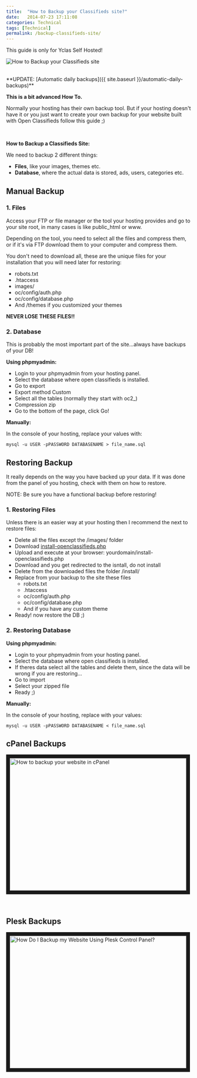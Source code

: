 ```yaml
---
title:  "How to Backup your Classifieds site?"
date:   2014-07-23 17:11:08
categories: Technical
tags: [Technical]
permalink: /backup-classifieds-site/
---
```

<div class="alert alert-warning">
<strong><i class="glyphicon glyphicon-warning-sign"></i> </strong> This guide is only for Yclas Self Hosted!
</div>


![How to Backup your Classifieds site](//open-classifieds.com/wp-content/uploads/2014/07/600x399x1367975019254de-600x399.jpg.pagespeed.ic.8YjTmTlrAP.jpg)

<br>
**UPDATE: [Automatic daily backups]({{ site.baseurl }}/automatic-daily-backups)**

**This is a bit advanced How To.** 

Normally your hosting has their own backup tool. But if your hosting doesn't have it or you just want to create your own backup for your website built with Open Classifieds follow this guide ;) 

<br>

**How to Backup a Classifieds Site:**

We need to backup 2 different things: 

+ **Files**, like your images, themes etc.
+ **Database**, where the actual data is stored, ads, users, categories etc.

## Manual Backup

### 1\. Files

Access your FTP or file manager or the tool your hosting provides and go to your site root, in many cases is like public_html or www. 

Depending on the tool, you need to select all the files and compress them, or if it's via FTP download them to your computer and compress them. 

You don't need to download all, these are the unique files for your installation that you will need later for restoring: 

* robots.txt
* .htaccess
* images/
* oc/config/auth.php
* oc/config/database.php
* And /themes if you customized your themes

**NEVER LOSE THESE FILES!!**

### 2\. Database

This is probably the most important part of the site...always have backups of your DB! 

**Using phpmyadmin:**

* Login to your phpmyadmin from your hosting panel.
* Select the database where open classifieds is installed.
* Go to export
* Export method Custom
* Select all the tables (normally they start with oc2_)
* Compression zip
* Go to the bottom of the page, click Go!

**Manually:** 

In the console of your hosting, replace your values with: 

    mysql -u USER -pPASSWORD DATABASENAME > file_name.sql 
 
## Restoring Backup

It really depends on the way you have backed up your data. If it was done from the panel of you hosting, check with them on how to restore. 

NOTE: Be sure you have a functional backup before restoring! 

### 1\. Restoring Files

Unless there is an easier way at your hosting then I recommend the next to restore files: 

* Delete all the files except the /images/ folder
* Download [install-openclassifieds.php](http://open-classifieds.com/download/latest-file)
* Upload and execute at your browser: yourdomain/install-openclassifieds.php
* Download and you get redirected to the isntall, do not install
* Delete from the downloaded files the folder /install/
* Replace from your backup to the site these files 
    * robots.txt
    * .htaccess
    * oc/config/auth.php
    * oc/config/database.php
    * And if you have any custom theme
* Ready! now restore the DB ;)

### 2\. Restoring Database

**Using phpmyadmin:**

* Login to your phpmyadmin from your hosting panel.
* Select the database where open classifieds is installed.
* If theres data select all the tables and delete them, since the data will be wrong if you are restoring...
* Go to import
* Select your zipped file
* Ready ;)

**Manually:** 

In the console of your hosting, replace with your values: 

    mysql -u USER -pPASSWORD DATABASENAME < file_name.sql 

## cPanel Backups

<a href="https://www.youtube.com/watch?v=Xxvn5D7QTFc" target="_blank"><img src="http://img.youtube.com/vi/Xxvn5D7QTFc/0.jpg" 
alt="How to backup your website in cPanel" width="480" height="360" border="10" /></a>

<br>

## Plesk Backups

<a href="https://www.youtube.com/watch?v=2FKQY1Lmyuk" target="_blank"><img src="http://img.youtube.com/vi/2FKQY1Lmyuk/0.jpg" 
alt="How Do I Backup my Website Using Plesk Control Panel?" width="480" height="360" border="10" /></a>


